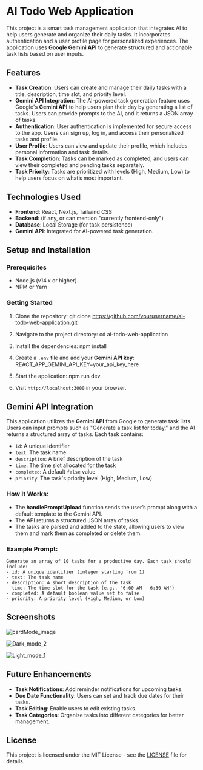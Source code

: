 # AI Todo Web Application

This project is a smart task management application that integrates AI to help users generate and organize their daily tasks. It incorporates authentication and a user profile page for personalized experiences. The application uses **Google Gemini API** to generate structured and actionable task lists based on user inputs.

## Features

- **Task Creation**: Users can create and manage their daily tasks with a title, description, time slot, and priority level.
- **Gemini API Integration**: The AI-powered task generation feature uses Google's **Gemini API** to help users plan their day by generating a list of tasks. Users can provide prompts to the AI, and it returns a JSON array of tasks.
- **Authentication**: User authentication is implemented for secure access to the app. Users can sign up, log in, and access their personalized tasks and profile.
- **User Profile**: Users can view and update their profile, which includes personal information and task details.
- **Task Completion**: Tasks can be marked as completed, and users can view their completed and pending tasks separately.
- **Task Priority**: Tasks are prioritized with levels (High, Medium, Low) to help users focus on what’s most important.

## Technologies Used

- **Frontend**: React, Next.js, Tailwind CSS
- **Backend**: (if any, or can mention "currently frontend-only")
- **Database**: Local Storage (for task persistence)
- **Gemini API**: Integrated for AI-powered task generation.

## Setup and Installation

### Prerequisites
- Node.js (v14.x or higher)
- NPM or Yarn

### Getting Started
1. Clone the repository:
   git clone https://github.com/yourusername/ai-todo-web-application.git
   
2. Navigate to the project directory:
   cd ai-todo-web-application
   
3. Install the dependencies:
   npm install
   
5. Create a `.env` file and add your **Gemini API key**:
   REACT_APP_GEMINI_API_KEY=your_api_key_here
   
7. Start the application:
   npm run dev

8. Visit `http://localhost:3000` in your browser.

## Gemini API Integration

This application utilizes the **Gemini API** from Google to generate task lists. Users can input prompts such as "Generate a task list for today," and the AI returns a structured array of tasks. Each task contains:
- `id`: A unique identifier
- `text`: The task name
- `description`: A brief description of the task
- `time`: The time slot allocated for the task
- `completed`: A default `false` value
- `priority`: The task's priority level (High, Medium, Low)

### How It Works:
- The **handlePromptUpload** function sends the user’s prompt along with a default template to the Gemini API.
- The API returns a structured JSON array of tasks.
- The tasks are parsed and added to the state, allowing users to view them and mark them as completed or delete them.

### Example Prompt:
```plaintext
Generate an array of 10 tasks for a productive day. Each task should include:
- id: A unique identifier (integer starting from 1)
- text: The task name
- description: A short description of the task
- time: The time slot for the task (e.g., "6:00 AM - 6:30 AM")
- completed: A default boolean value set to false
- priority: A priority level (High, Medium, or Low)
```

## Screenshots

![cardMode_image](https://github.com/user-attachments/assets/4f8d6876-1f7a-44f4-acc8-d2383e4cfaaf)


![Dark_mode_2](https://github.com/user-attachments/assets/f710b0b3-9fe0-4b56-b77f-f3c901b4ed24)


![Light_mode_1](https://github.com/user-attachments/assets/d6175b57-f605-4be0-8e78-536c89aaf015)


## Future Enhancements

- **Task Notifications**: Add reminder notifications for upcoming tasks.
- **Due Date Functionality**: Users can set and track due dates for their tasks.
- **Task Editing**: Enable users to edit existing tasks.
- **Task Categories**: Organize tasks into different categories for better management.

## License

This project is licensed under the MIT License - see the [LICENSE](LICENSE) file for details.



